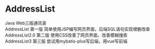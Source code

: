# AddressList   
Java Web三版通讯录   
AddressList 第一版 简单使用JSP编写网页界面，后端SQL语句实现增删改查   
AddressList2.0 第二版 使用CSS改善了网页界面，改善模糊搜索   
AddressList3 第三版 尝试用mybatis-plus写后端，用vue写前端   
